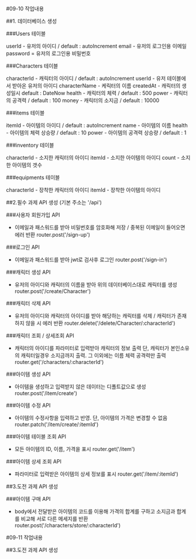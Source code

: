 #09-10 작업내용

##1. 데이터베이스 생성


###Users 테이블

userId - 유저의 아이디 / default : autoIncrement
email - 유저의 로그인용 이메일
password = 유저의 로그인용 비밀번호


###Characters 테이블

characterId - 캐릭터의 아이디 / default : autoIncrement
userId - 유저 테이블에서 받아온 유저의 아이디
characterName  - 케릭터의 이름
createdAt  - 캐릭터의 생성일시 default : DateNow
health  - 캐릭터의 체력 / default : 500
power  - 캐릭터의 공격력 / default : 100
money - 캐릭터의 소지금 / default : 10000


###items 테이블

itemId - 아이템의 아이디 / default : autoIncrement
name - 아이템의 이름
health - 아이템의 체력 상승량 / default : 10
power - 아이템의 공격력 상승량 / default : 1


###inventory 테이블

characterId - 소지한 캐릭터의 아이디
itemId - 소지한 아이템의 아이디
count - 소지한 아이템의 갯수


###equipments 테이블

characterId - 장착한 캐릭터의 아이디
itemId - 장착한 아이템의 아이디


##2.필수 과제 API 생성 
(기본 주소는 '/api')


###사용자 회원가입 API 
- 이메일과 패스워드를 받아 비밀번호를 암호화해 저장 / 중복된 이메일이 들어오면 에러 반환
router.post('/sign-up')

###로그인 API 
- 이메일과 패스워드를 받아 jwt로 검사후 로그인
router.post('/sign-in')

###캐릭터 생성 API 
- 유저의 아이디와 캐릭터의 이름을 받아 위의 데이터베이스대로 캐릭터를 생성
router.post('/create/Character')

###캐릭터 삭제 API 
- 유저의 아이디와 캐릭터의 아이디를 받아 해당하는 캐릭터를 삭제 / 캐릭터가 존재하지 않을 시 에러 반환
router.delete('/delete/Character/:characterId')

###캐릭터 조회 / 상세조회 API 
- 캐릭터의 아이디를 파라미터로 입력받아 캐릭터의 정보 출력
단, 캐릭터가 본인소유의 캐릭터일경우 소지금까지 출력. 그 이외에는 이름 체력 공격력만 출력
router.get('/characters/:characterId')

###아이템 생성 API 
- 아이템을 생성하고 입력받지 않은 데이터는 디폴트값으로 생성
router.post('/item/create')

###아이템 수정 API 
- 아이템의 수정사항을 입력하고 반영. 단, 아이템의 가격은 변경할 수 없음
router.patch('/item/create/:itemId')

###아이템 테이블 조회 API 
- 모든 아이템의 ID, 이름, 가격을 표시
router.get('/item')

###아이템 상세 조회 API 
- 파라미터로 입력받은 아이템의 상세 정보를 표시
router.get('/item/:itemId')


##3.도전 과제 API 생성 

###아이템 구매 API
- body에서 전달받은 아이템의 코드를 이용해 가격의 합계를 구하고 소지금과 합계를 비교해 서로 다른 메세지를 반환
router.post('/characters/store/:characterId')



#09-11 작업내용

##3.도전 과제 API 생성